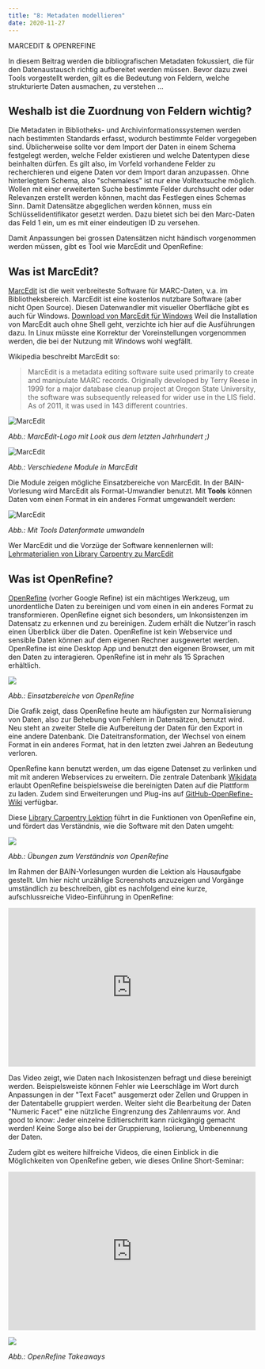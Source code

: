 ```yaml
---
title: "8: Metadaten modellieren"
date: 2020-11-27
---
```


MARCEDIT & OPENREFINE

In diesem Beitrag werden die bibliografischen Metadaten fokussiert, die für den Datenaustausch richtig aufbereitet werden müssen. Bevor dazu zwei Tools vorgestellt werden, gilt  es die Bedeutung von Feldern, welche strukturierte Daten ausmachen, zu verstehen ...

## Weshalb ist die Zuordnung von Feldern wichtig?
Die Metadaten in Bibliotheks- und Archivinformationssystemen werden nach bestimmten Standards erfasst, wodurch bestimmte Felder vorgegeben sind. Üblicherweise sollte vor dem Import der Daten in einem Schema festgelegt werden, welche Felder existieren und welche Datentypen diese beinhalten dürfen.
Es gilt also, im Vorfeld vorhandene Felder zu recherchieren und eigene Daten vor dem Import daran anzupassen.
Ohne hinterlegtem Schema, also "schemaless" ist nur eine Volltextsuche möglich. Wollen mit einer erweiterten Suche bestimmte Felder durchsucht oder oder Relevanzen erstellt werden können, macht das Festlegen eines Schemas Sinn.
Damit Datensätze abgeglichen werden können, muss ein Schlüsselidentifikator gesetzt werden. Dazu bietet sich bei den Marc-Daten das Feld 1 ein, um es mit einer eindeutigen ID zu versehen.

Damit Anpassungen bei grossen Datensätzen nicht händisch vorgenommen werden müssen, gibt es Tool wie MarcEdit und OpenRefine:

## Was ist MarcEdit?
[MarcEdit](https://marcedit.reeset.net/) ist die weit verbreiteste Software für MARC-Daten, v.a. im Bibliotheksbereich. MarcEdit ist eine kostenlos nutzbare Software (aber nicht Open Source).
Diesen Datenwandler mit visueller Oberfläche gibt es auch für Windows. [Download von MarcEdit für Windows](https://marcedit.reeset.net/downloads)
Weil die Installation von MarcEdit auch ohne Shell geht, verzichte ich hier auf die Ausführungen dazu. In Linux müsste eine Korrektur der Voreinstellungen vorgenommen werden, die bei der Nutzung mit Windows wohl wegfällt.

Wikipedia beschreibt MarcEdit so:
> MarcEdit is a metadata editing software suite used primarily to create and manipulate MARC records. Originally developed by Terry Reese in 1999 for a major database cleanup project at Oregon State University, the software was subsequently released for wider use in the LIS field. As of 2011, it was used in 143 different countries.

![MarcEdit]({{https://github.com/kkbuhler/}}https://raw.githubusercontent.com/kkbuhler/BAIN/master/images/marcedit_logo.png)

*Abb.: MarcEdit-Logo mit Look aus dem letzten Jahrhundert ;)*


![MarcEdit]({{https://github.com/kkbuhler/}}https://raw.githubusercontent.com/kkbuhler/BAIN/master/images/marcedit_module.PNG)

*Abb.: Verschiedene Module in MarcEdit*

Die Module zeigen mögliche Einsatzbereiche von MarcEdit. In der BAIN-Vorlesung wird MarcEdit als Format-Umwandler benutzt. Mit **Tools** können Daten vom einen Format in ein anderes Format umgewandelt werden:

![MarcEdit]({{https://github.com/kkbuhler/}}https://raw.githubusercontent.com/kkbuhler/BAIN/master/images/marcedit_dc_marcxml.PNG)

*Abb.: Mit Tools Datenformate umwandeln*

Wer MarcEdit und die Vorzüge der Software kennenlernen will: [Lehrmaterialien von Library Carpentry zu MarcEdit](https://librarycarpentry.org/lc-marcedit/01-introduction/index.html) 

## Was ist OpenRefine?
[OpenRefine](https://openrefine.org/) (vorher Google Refine) ist ein mächtiges Werkzeug, um unordentliche Daten zu bereinigen und vom einen in ein anderes Format zu transformieren. OpenRefine eignet sich besonders, um Inkonsistenzen im Datensatz zu erkennen und zu bereinigen. Zudem erhält die Nutzer'in rasch einen Überblick über die Daten. 
OpenRefine ist kein Webservice und sensible Daten können auf dem eigenen Rechner ausgewertet werden. OpenRefine ist eine Desktop App und benutzt den eigenen Browser, um mit den Daten zu interagieren. OpenRefine ist in mehr als 15 Sprachen erhältlich. 

![]({{https://github.com/kkbuhler/}}https://raw.githubusercontent.com/kkbuhler/BAIN/master/images/openRefine_einsatzbereiche.PNG)

*Abb.: Einsatzbereiche von OpenRefine*

Die Grafik zeigt, dass OpenRefine heute am häufigsten zur Normalisierung von Daten, also zur Behebung von Fehlern in Datensätzen, benutzt wird. Neu steht an zweiter Stelle die Aufbereitung der Daten für den Export in eine andere Datenbank. Die Dateitransformation, der Wechsel von einem Format in ein anderes Format, hat in den letzten zwei Jahren an Bedeutung verloren.

OpenRefine kann benutzt werden, um das eigene Datenset zu verlinken und mit mit anderen Webservices zu erweitern. Die zentrale Datenbank [Wikidata](https://www.wikidata.org/wiki/Wikidata:Main_Page) erlaubt OpenRefine beispielsweise die bereinigten Daten auf die Plattform zu laden. Zudem sind Erweiterungen und Plug-ins auf [GitHub-OpenRefine-Wiki](https://github.com/OpenRefine/OpenRefine/wiki/Reconcilable-Data-Sources) verfügbar.

Diese [Library Carpentry Lektion](https://librarycarpentry.org/lc-open-refine/) führt in die Funktionen von OpenRefine ein, und fördert das Verständnis, wie die Software mit den Daten umgeht:

![]({{https://github.com/kkbuhler/}}https://raw.githubusercontent.com/kkbuhler/BAIN/master/images/openrefine_einfuehrung.PNG)

*Abb.: Übungen zum Verständnis von OpenRefine*

Im Rahmen der BAIN-Vorlesungen wurden die Lektion als Hausaufgabe gestellt. Um hier nicht unzählige Screenshots anzuzeigen und Vorgänge umständlich zu beschreiben, gibt es nachfolgend eine kurze, aufschlussreiche Video-Einführung in OpenRefine: 

<iframe width="500" height="320" src="https://www.youtube.com/embed/B70J_H_zAWM" frameborder="0" allow="accelerometer; autoplay; clipboard-write; encrypted-media; gyroscope; picture-in-picture" allowfullscreen></iframe>

Das Video zeigt, wie Daten nach Inkosistenzen befragt und diese bereinigt werden. Beispielsweiste können Fehler wie Leerschläge im Wort durch Anpassungen in der "Text Facet" ausgemerzt oder Zellen und Gruppen in der Datentabelle gruppiert werden. Weiter sieht die Bearbeitung der Daten "Numeric Facet" eine nützliche Eingrenzung des Zahlenraums vor.
And good to know: Jeder einzelne Editierschritt kann rückgängig gemacht werden! Keine Sorge also bei der Gruppierung, Isolierung, Umbenennung der Daten.

Zudem gibt es weitere hilfreiche Videos, die einen Einblick in die Möglichkeiten von OpenRefine geben, wie dieses Online Short-Seminar:

<iframe width="500" height="320" src="https://www.youtube.com/embed/6DIsErw8noM" frameborder="0" allow="accelerometer; autoplay; clipboard-write; encrypted-media; gyroscope; picture-in-picture" allowfullscreen></iframe>


![]({{https://github.com/kkbuhler/}}https://raw.githubusercontent.com/kkbuhler/BAIN/master/images/openrefine_takeaway.PNG)

*Abb.: OpenRefine Takeaways*

